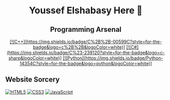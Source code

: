 <h1 align="center">Youssef Elshabasy Here 👋</h1>

<h2 align="center">Programming Arsenal</h2>

<div align="center">
  <a href="https://www.cplusplus.com/">[![C++](https://img.shields.io/badge/C%2B%2B-00599C?style=for-the-badge&logo=c%2B%2B&logoColor=white)]</a>
  <a href="https://docs.microsoft.com/en-us/dotnet/csharp/">[![C#](https://img.shields.io/badge/C%23-239120?style=for-the-badge&logo=c-sharp&logoColor=white)]</a>
  <a href="https://www.python.org/">[![Python](https://img.shields.io/badge/Python-14354C?style=for-the-badge&logo=python&logoColor=white)]</a>
</div>

## Website Sorcery
[![HTML5](https://img.shields.io/badge/HTML5-E34F26?style=for-the-badge&logo=html5&logoColor=white)](https://html.com/)
[![CSS3](https://img.shields.io/badge/CSS3-1572B6?style=for-the-badge&logo=css3&logoColor=white)](https://developer.mozilla.org/en-US/docs/Web/CSS)
[![JavaScript](https://img.shields.io/badge/JavaScript-F7DF1E?style=for-the-badge&logo=javascript&logoColor=black)](https://www.javascript.com/)

## 
